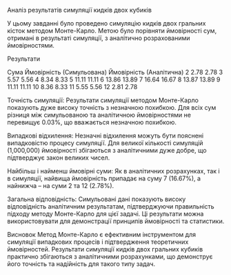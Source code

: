Аналіз результатів симуляції кидків двох кубиків

У цьому завданні було проведено симуляцію кидків двох гральних кісток методом Монте-Карло. Метою було порівняти ймовірності сум, отримані в результаті симуляції, з аналітично розрахованими ймовірностями.

Результати

Сума	Ймовірність (Симульована)	Ймовірність (Аналітична)
2	2.78	2.78
3	5.57	5.56
4	8.34	8.33
5	11.11	11.11
6	13.86	13.89
7	16.64	16.67
8	13.87	13.89
9	11.11	11.11
10	8.36	8.33
11	5.55	5.56
12	2.81	2.78

Точність симуляції: Результати симуляції методом Монте-Карло показують дуже високу точність з незначною похибкою. Для всіх сум різниця між симульованою та аналітичною ймовірностями не перевищує 0.03%, що вважається незначною похибкою.

Випадкові відхилення: Незначні відхилення можуть бути пояснені випадковістю процесу симуляції. Для великої кількості симуляцій (1,000,000) ймовірності збігаються з аналітичними дуже добре, що підтверджує закон великих чисел.

Найбільш і найменш ймовірні суми: Як в аналітичних розрахунках, так і в симуляції, найвища ймовірність припадає на суму 7 (16.67%), а найнижча – на суми 2 та 12 (2.78%).

Загальна відповідність: Симульовані дані показують високу відповідність аналітичним результатам, підтверджуючи правильність підходу методу Монте-Карло для цієї задачі. Ці результати можна використовувати для демонстрації принципів ймовірності та статистики.

Висновок
Метод Монте-Карло є ефективним інструментом для симуляції випадкових процесів і підтвердження теоретичних ймовірностей. Результати симуляції кидків двох гральних кубиків практично збігаються з аналітичними розрахунками, що демонструє його точність та надійність для такого типу задач.
